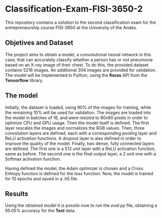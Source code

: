 # Classification-Exam-FISI-3650-2

This repository contains a solution to the second classification exam for the entrepreneurship course FISI-3650 at the University of the Andes.

## Objetives and Dataset

The project aims to obtain a model, a convolutional neural network in this case, that can accurately classify whether a person has or not pneumonia based on an X-ray image of their chest. To do this, the provided dataset contains 5216 images. An additional 304 images are provided for validation. The model will be implemented in Python, using the **Keras** API from the **Tensorflow** library.

## The model

Initially, the dataset is loaded, using 90% of the images for training, while the remaining 10% will be used for validation. The images are loaded into the model in batches of 16, and were resized to 80x80 pixels in order to optimize CPU and GPU usage. Then the model itself is defined. The first layer rescales the images and normalizes the RGB values. Then, three convolution layers are defined, each with a corresponding pooling layer and ReLU activation functions. A dropout layer is also defined in order to improve the quality of the model. Finally, two dense, fully connected layers are defined. The first one is a 512 unit layer with a ReLU activation function, same as before. The second one is the final output layer, a 2 unit one with a Softmax activation function.

Having defined the model, the Adam optimizer is chosen and a Cross Entropy function is defined for the loss function. Now, the model is trained for 10 epochs and saved in a .h5 file.

## Results

Using the obtained model it is possile now to run the *eval.py* file, obtaining a 95.05% accuracy for the **Test** data.
